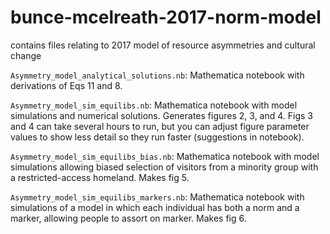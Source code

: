 # bunce-mcelreath-2017-norm-model
contains files relating to 2017 model of resource asymmetries and cultural change 

``Asymmetry_model_analytical_solutions.nb``: Mathematica notebook with derivations of Eqs 11 and 8.

``Asymmetry_model_sim_equilibs.nb``: Mathematica notebook with model simulations and numerical solutions. Generates figures 2, 3, and 4. Figs 3 and 4 can take several hours to run, but you can adjust figure parameter values to show less detail so they run faster (suggestions in notebook).

``Asymmetry_model_sim_equilibs_bias.nb``: Mathematica notebook with model simulations allowing biased selection of visitors from a minority group with a restricted-access homeland. Makes fig 5.

``Asymmetry_model_sim_equilibs_markers.nb``: Mathematica notebook with simulations of a model in which each individual has both a norm and a marker, allowing people to assort on marker. Makes fig 6.
